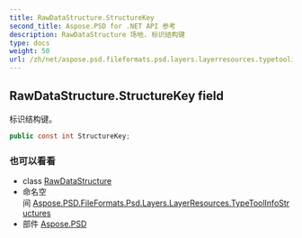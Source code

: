 ```yaml
---
title: RawDataStructure.StructureKey
second_title: Aspose.PSD for .NET API 参考
description: RawDataStructure 场地. 标识结构键
type: docs
weight: 50
url: /zh/net/aspose.psd.fileformats.psd.layers.layerresources.typetoolinfostructures/rawdatastructure/structurekey/
---
```

## RawDataStructure.StructureKey field

标识结构键。

```csharp
public const int StructureKey;
```

### 也可以看看

* class [RawDataStructure](../)
* 命名空间 [Aspose.PSD.FileFormats.Psd.Layers.LayerResources.TypeToolInfoStructures](../../rawdatastructure/)
* 部件 [Aspose.PSD](../../../)


